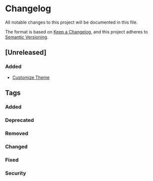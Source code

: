 # Changelog

All notable changes to this project will be documented in this file.

The format is based on [Keep a Changelog](https://keepachangelog.com/en/1.0.0/),
and this project adheres to
[Semantic Versioning](https://semver.org/spec/v2.0.0.html).

## [Unreleased]

### Added

- [Customize Theme](https://www.notion.so/Personalizar-Theme-e8cd9479810b49a281aab9f9e39be9a8)

## Tags

### Added

### Deprecated

### Removed

### Changed

### Fixed

### Security
